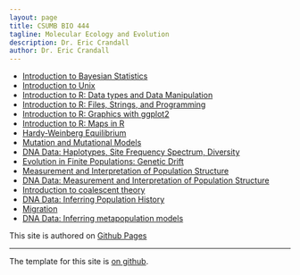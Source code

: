```yaml
---
layout: page
title: CSUMB BIO 444
tagline: Molecular Ecology and Evolution
description: Dr. Eric Crandall
author: Dr. Eric Crandall
---
```


- [Introduction to Bayesian Statistics](./lessons/bayesintro/BayesIntro.html)
- [Introduction to Unix](./lessons/unix/introduction_to_unix.html)
- [Introduction to R: Data types and Data Manipulation ](./lessons/R/R_objects_data_manipulation.html)
- [Introduction to R: Files, Strings, and Programming ](./lessons/R/R_files_strings_programming.html)
- [Introduction to R: Graphics with ggplot2](./lessons/ggplot/ggplot_all_EDC.html)
- [Introduction to R: Maps in R](./lessons/Maps_in_R/Maps_in_R.html)
- [Hardy-Weinberg Equilibrium](./lessons/HW/Equilibria.html)
- [Mutation and Mutational Models](./lessons/mutation/MutationChapter.html)
- [DNA Data: Haplotypes, Site Frequency Spectrum, Diversity](./lessons/intro2dna/Intro2DNA.html)
- [Evolution in Finite Populations: Genetic Drift](./lessons/finite/FinitePopulations.html)
- [Measurement and Interpretation of Population Structure](./lessons/structure/PopulationStructure.html)
- [DNA Data: Measurement and Interpretation of Population Structure](./lessons/structure/mtDNA_Structure2.html)
- [Introduction to coalescent theory](./lessons/coalescence/CoalescenceChapter.html)
- [DNA Data: Inferring Population History](./lessons/coalescence/PopulationHistory.html)
- [Migration](./lessons/migration/MigrationChapter.html)
- [DNA Data: Inferring metapopulation models](./lessons/migrate/migrate-n.html)


This site is authored on [Github Pages](https://pages.github.com)



---

The template for this site is [on github](https://github.com/kbroman/simple_site).


